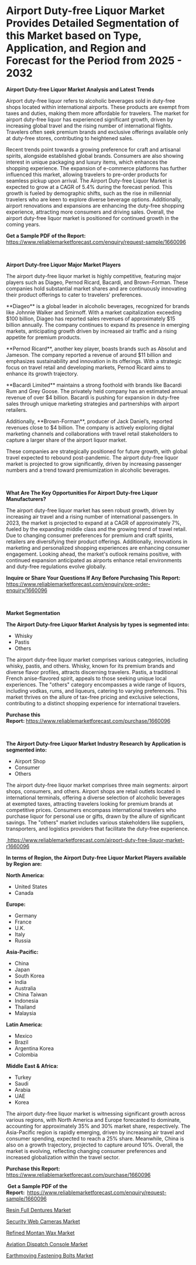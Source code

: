 <p><h1>Airport Duty-free Liquor Market Provides Detailed Segmentation of this Market based on Type, Application, and Region and Forecast for the Period from 2025 - 2032</h1></p><p><strong>Airport Duty-free Liquor Market Analysis and Latest Trends</strong></p>
<p><p>Airport duty-free liquor refers to alcoholic beverages sold in duty-free shops located within international airports. These products are exempt from taxes and duties, making them more affordable for travelers. The market for airport duty-free liquor has experienced significant growth, driven by increasing global travel and the rising number of international flights. Travelers often seek premium brands and exclusive offerings available only at duty-free stores, contributing to heightened sales.</p><p>Recent trends point towards a growing preference for craft and artisanal spirits, alongside established global brands. Consumers are also showing interest in unique packaging and luxury items, which enhances the shopping experience. The expansion of e-commerce platforms has further influenced this market, allowing travelers to pre-order products for seamless pickup upon arrival. The Airport Duty-free Liquor Market is expected to grow at a CAGR of 5.4% during the forecast period. This growth is fueled by demographic shifts, such as the rise in millennial travelers who are keen to explore diverse beverage options. Additionally, airport renovations and expansions are enhancing the duty-free shopping experience, attracting more consumers and driving sales. Overall, the airport duty-free liquor market is positioned for continued growth in the coming years.</p></p>
<p><strong>Get a Sample PDF of the Report:&nbsp;</strong> <a href="https://www.reliablemarketforecast.com/enquiry/request-sample/1660096?utm_campaign=1108&utm_medium=2&utm_source=Github&utm_content=ia&utm_term=29032025&utm_id=airport-duty-free-liquor">https://www.reliablemarketforecast.com/enquiry/request-sample/1660096</a></p>
<p>&nbsp;</p>
<p><strong>Airport Duty-free Liquor Major Market Players</strong></p>
<p><p>The airport duty-free liquor market is highly competitive, featuring major players such as Diageo, Pernod Ricard, Bacardi, and Brown-Forman. These companies hold substantial market shares and are continuously innovating their product offerings to cater to travelers' preferences.</p><p>**Diageo** is a global leader in alcoholic beverages, recognized for brands like Johnnie Walker and Smirnoff. With a market capitalization exceeding $100 billion, Diageo has reported sales revenues of approximately $15 billion annually. The company continues to expand its presence in emerging markets, anticipating growth driven by increased air traffic and a rising appetite for premium products.</p><p>**Pernod Ricard**, another key player, boasts brands such as Absolut and Jameson. The company reported a revenue of around $11 billion and emphasizes sustainability and innovation in its offerings. With a strategic focus on travel retail and developing markets, Pernod Ricard aims to enhance its growth trajectory.</p><p>**Bacardi Limited** maintains a strong foothold with brands like Bacardi Rum and Grey Goose. The privately held company has an estimated annual revenue of over $4 billion. Bacardi is pushing for expansion in duty-free sales through unique marketing strategies and partnerships with airport retailers.</p><p>Additionally, **Brown-Forman**, producer of Jack Daniel’s, reported revenues close to $4 billion. The company is actively exploring digital marketing channels and collaborations with travel retail stakeholders to capture a larger share of the airport liquor market.</p><p>These companies are strategically positioned for future growth, with global travel expected to rebound post-pandemic. The airport duty-free liquor market is projected to grow significantly, driven by increasing passenger numbers and a trend toward premiumization in alcoholic beverages.</p></p>
<p>&nbsp;</p>
<p><strong>What Are The Key Opportunities For Airport Duty-free Liquor Manufacturers?</strong></p>
<p><p>The airport duty-free liquor market has seen robust growth, driven by increasing air travel and a rising number of international passengers. In 2023, the market is projected to expand at a CAGR of approximately 7%, fueled by the expanding middle class and the growing trend of travel retail. Due to changing consumer preferences for premium and craft spirits, retailers are diversifying their product offerings. Additionally, innovations in marketing and personalized shopping experiences are enhancing consumer engagement. Looking ahead, the market's outlook remains positive, with continued expansion anticipated as airports enhance retail environments and duty-free regulations evolve globally.</p></p>
<p><strong>Inquire or Share Your Questions If Any Before Purchasing This Report:</strong> <a href="https://www.reliablemarketforecast.com/enquiry/pre-order-enquiry/1660096?utm_campaign=1108&utm_medium=2&utm_source=Github&utm_content=ia&utm_term=29032025&utm_id=airport-duty-free-liquor">https://www.reliablemarketforecast.com/enquiry/pre-order-enquiry/1660096</a></p>
<p>&nbsp;</p>
<p><strong>Market Segmentation</strong></p>
<p><strong>The Airport Duty-free Liquor Market Analysis by types is segmented into:</strong></p>
<p><ul><li>Whisky</li><li>Pastis</li><li>Others</li></ul></p>
<p><p>The airport duty-free liquor market comprises various categories, including whisky, pastis, and others. Whisky, known for its premium brands and diverse flavor profiles, attracts discerning travelers. Pastis, a traditional French anise-flavored spirit, appeals to those seeking unique local experiences. The "others" category encompasses a wide range of liquors, including vodkas, rums, and liqueurs, catering to varying preferences. This market thrives on the allure of tax-free pricing and exclusive selections, contributing to a distinct shopping experience for international travelers.</p></p>
<p><strong>Purchase this Report:&nbsp;</strong><a href="https://www.reliablemarketforecast.com/purchase/1660096?utm_campaign=1108&utm_medium=2&utm_source=Github&utm_content=ia&utm_term=29032025&utm_id=airport-duty-free-liquor">https://www.reliablemarketforecast.com/purchase/1660096</a></p>
<p>&nbsp;</p>
<p><strong>The Airport Duty-free Liquor Market Industry Research by Application is segmented into:</strong></p>
<p><ul><li>Airport Shop</li><li>Consumer</li><li>Others</li></ul></p>
<p><p>The airport duty-free liquor market comprises three main segments: airport shops, consumers, and others. Airport shops are retail outlets located in international terminals, offering a diverse selection of alcoholic beverages at exempted taxes, attracting travelers looking for premium brands at competitive prices. Consumers encompass international travelers who purchase liquor for personal use or gifts, drawn by the allure of significant savings. The "others" market includes various stakeholders like suppliers, transporters, and logistics providers that facilitate the duty-free experience.</p></p>
<p><a href="https://www.reliablemarketforecast.com/airport-duty-free-liquor-market-r1660096?utm_campaign=1108&utm_medium=2&utm_source=Github&utm_content=ia&utm_term=29032025&utm_id=airport-duty-free-liquor">&nbsp;https://www.reliablemarketforecast.com/airport-duty-free-liquor-market-r1660096</a></p>
<p><strong>In terms of Region, the Airport Duty-free Liquor Market Players available by Region are:</strong></p>
<p>
    <p> <strong> North America: </strong>
        <ul>
            <li>United States</li>
            <li>Canada</li>
        </ul>
        </p> 
    <p> <strong> Europe: </strong>
        <ul>
            <li>Germany</li>
            <li>France</li>
            <li>U.K.</li>
            <li>Italy</li>
            <li>Russia</li>
        </ul>
        </p> 
    <p> <strong> Asia-Pacific: </strong>
        <ul>
            <li>China</li>
            <li>Japan</li>
            <li>South Korea</li>
            <li>India</li>
            <li>Australia</li>
            <li>China Taiwan</li>
            <li>Indonesia</li>
            <li>Thailand</li>
            <li>Malaysia</li>
        </ul>
        </p> 
    <p> <strong> Latin America: </strong>
        <ul>
            <li>Mexico</li>
            <li>Brazil</li>
            <li>Argentina Korea</li>
            <li>Colombia</li>
        </ul>
        </p> 
    <p> <strong> Middle East & Africa: </strong>
        <ul>
            <li>Turkey</li>
            <li>Saudi</li>
            <li>Arabia</li>
            <li>UAE</li>
            <li>Korea</li>
        </ul>
    </p>
    </p>
<p><p>The airport duty-free liquor market is witnessing significant growth across various regions, with North America and Europe forecasted to dominate, accounting for approximately 35% and 30% market share, respectively. The Asia-Pacific region is rapidly emerging, driven by increasing air travel and consumer spending, expected to reach a 25% share. Meanwhile, China is also on a growth trajectory, projected to capture around 10%. Overall, the market is evolving, reflecting changing consumer preferences and increased globalization within the travel sector.</p></p>
<p><strong>Purchase this Report: </strong><a href="https://www.reliablemarketforecast.com/purchase/1660096?utm_campaign=1108&utm_medium=2&utm_source=Github&utm_content=ia&utm_term=29032025&utm_id=airport-duty-free-liquor">https://www.reliablemarketforecast.com/purchase/1660096</a></p>
<p>&nbsp;<strong>Get a Sample PDF of the Report:&nbsp;&nbsp;</strong><a href="https://www.reliablemarketforecast.com/enquiry/request-sample/1660096?utm_campaign=1108&utm_medium=2&utm_source=Github&utm_content=ia&utm_term=29032025&utm_id=airport-duty-free-liquor">https://www.reliablemarketforecast.com/enquiry/request-sample/1660096</a></p>
<p><strong></strong></p>
<p><p><a href="https://github.com/nedzazollo74/Market-Research-Report-List-1/blob/main/resin-full-dentures-market.md?utm_campaign=1108&utm_medium=2&utm_source=Github&utm_content=ia&utm_term=29032025&utm_id=airport-duty-free-liquor">Resin Full Dentures Market</a></p><p><a href="https://github.com/winjelequegt/Market-Research-Report-List-1/blob/main/security-web-cameras-market.md?utm_campaign=1108&utm_medium=2&utm_source=Github&utm_content=ia&utm_term=29032025&utm_id=airport-duty-free-liquor">Security Web Cameras Market</a></p><p><a href="https://github.com/fontshatintj/Market-Research-Report-List-1/blob/main/refined-montan-wax-market.md?utm_campaign=1108&utm_medium=2&utm_source=Github&utm_content=ia&utm_term=29032025&utm_id=airport-duty-free-liquor">Refined Montan Wax Market</a></p><p><a href="https://github.com/firdwsermald/Market-Research-Report-List-1/blob/main/aviation-dispatch-console-market.md?utm_campaign=1108&utm_medium=2&utm_source=Github&utm_content=ia&utm_term=29032025&utm_id=airport-duty-free-liquor">Aviation Dispatch Console Market</a></p><p><a href="https://github.com/bredevasil2q/Market-Research-Report-List-1/blob/main/earthmoving-fastening-bolts-market.md?utm_campaign=1108&utm_medium=2&utm_source=Github&utm_content=ia&utm_term=29032025&utm_id=airport-duty-free-liquor">Earthmoving Fastening Bolts Market</a></p></p>